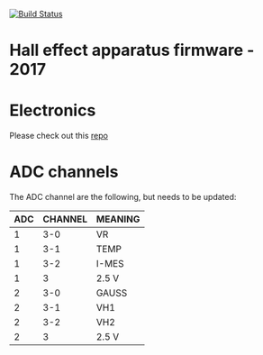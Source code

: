 
 [![Build Status](https://drone-ci.dev.fermiumlabs.com/api/badges/ddavidebor/hall-firmware-v2/status.svg)](https://drone-ci.dev.fermiumlabs.com/ddavidebor/hall-firmware-v2)


# Hall effect apparatus firmware - 2017


# Electronics

Please check out this [repo](https://github.com/ddavidebor/Hall-electronic)

# ADC channels

The ADC channel are the following, but needs to be updated:

ADC | CHANNEL | MEANING
 ---| --- | ---
 1  |   3-0   | VR
 1  |   3-1   | TEMP
 1  |   3-2   | I-MES
 1  |    3    | 2.5 V
 2  |   3-0   | GAUSS
 2  |   3-1   | VH1
 2  |   3-2   | VH2
 2  |    3    | 2.5 V

